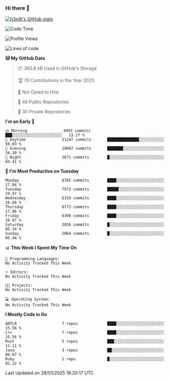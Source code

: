 ### Hi there 👋

[![h3n4l's GitHub stats](https://github-readme-stats.vercel.app/api?username=h3n4l&count_private=true&show_icons=true&theme=radical)](https://github.com/h3n4l/github-readme-stats)

<!--START_SECTION:waka-->
![Code Time](http://img.shields.io/badge/Code%20Time-2%2C054%20hrs%2033%20mins-blue)

![Profile Views](http://img.shields.io/badge/Profile%20Views-2-blue)

![Lines of code](https://img.shields.io/badge/From%20Hello%20World%20I%27ve%20Written-15.5%20million%20lines%20of%20code-blue)

**🐱 My GitHub Data** 

> 📦 390.8 kB Used in GitHub's Storage 
 > 
> 🏆 79 Contributions in the Year 2025
 > 
> 🚫 Not Opted to Hire
 > 
> 📜 48 Public Repositories 
 > 
> 🔑 30 Private Repositories 
 > 
**I'm an Early 🐤** 

```text
🌞 Morning                4993 commits        ███░░░░░░░░░░░░░░░░░░░░░░   13.17 % 
🌆 Daytime                21247 commits       ██████████████░░░░░░░░░░░   56.03 % 
🌃 Evening                10007 commits       ███████░░░░░░░░░░░░░░░░░░   26.39 % 
🌙 Night                  1671 commits        █░░░░░░░░░░░░░░░░░░░░░░░░   04.41 % 
```
📅 **I'm Most Productive on Tuesday** 

```text
Monday                   6765 commits        ████░░░░░░░░░░░░░░░░░░░░░   17.84 % 
Tuesday                  7573 commits        █████░░░░░░░░░░░░░░░░░░░░   19.97 % 
Wednesday                6319 commits        ████░░░░░░░░░░░░░░░░░░░░░   16.66 % 
Thursday                 6773 commits        ████░░░░░░░░░░░░░░░░░░░░░   17.86 % 
Friday                   6398 commits        ████░░░░░░░░░░░░░░░░░░░░░   16.87 % 
Saturday                 2026 commits        █░░░░░░░░░░░░░░░░░░░░░░░░   05.34 % 
Sunday                   2064 commits        █░░░░░░░░░░░░░░░░░░░░░░░░   05.44 % 
```


📊 **This Week I Spent My Time On** 

```text
💬 Programming Languages: 
No Activity Tracked This Week

🔥 Editors: 
No Activity Tracked This Week

🐱‍💻 Projects: 
No Activity Tracked This Week

💻 Operating System: 
No Activity Tracked This Week
```

**I Mostly Code in Go** 

```text
ANTLR                    7 repos             ████░░░░░░░░░░░░░░░░░░░░░   15.56 % 
C++                      7 repos             ████░░░░░░░░░░░░░░░░░░░░░   15.56 % 
Rust                     5 repos             ███░░░░░░░░░░░░░░░░░░░░░░   11.11 % 
Java                     3 repos             ██░░░░░░░░░░░░░░░░░░░░░░░   06.67 % 
Ruby                     1 repo              █░░░░░░░░░░░░░░░░░░░░░░░░   02.22 % 
```




 Last Updated on 28/01/2025 18:20:17 UTC
<!--END_SECTION:waka-->

